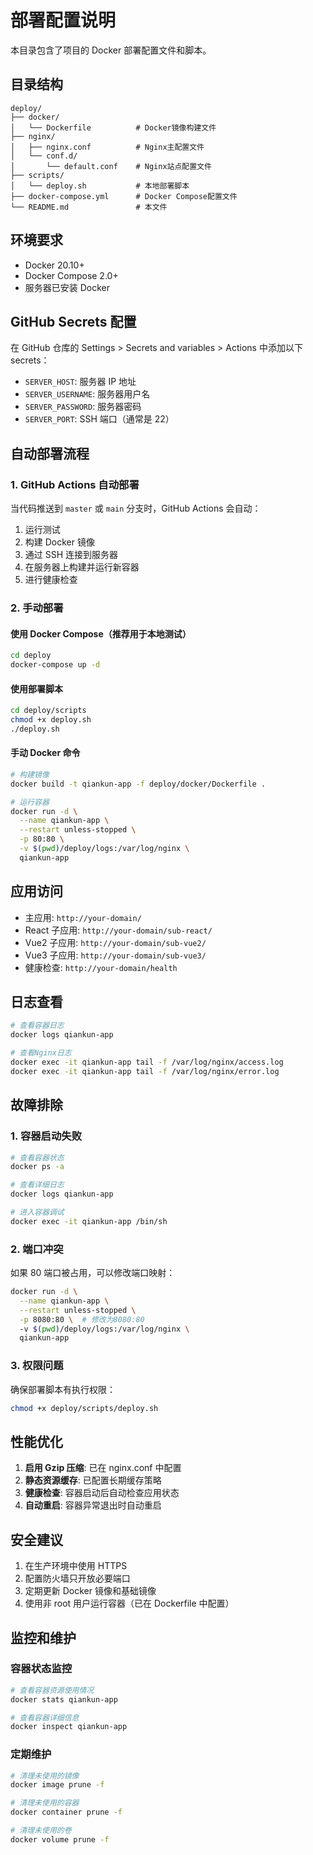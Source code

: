 # 部署配置说明

本目录包含了项目的 Docker 部署配置文件和脚本。

## 目录结构

```
deploy/
├── docker/
│   └── Dockerfile          # Docker镜像构建文件
├── nginx/
│   ├── nginx.conf          # Nginx主配置文件
│   └── conf.d/
│       └── default.conf    # Nginx站点配置文件
├── scripts/
│   └── deploy.sh           # 本地部署脚本
├── docker-compose.yml      # Docker Compose配置文件
└── README.md               # 本文件
```

## 环境要求

- Docker 20.10+
- Docker Compose 2.0+
- 服务器已安装 Docker

## GitHub Secrets 配置

在 GitHub 仓库的 Settings > Secrets and variables > Actions 中添加以下 secrets：

- `SERVER_HOST`: 服务器 IP 地址
- `SERVER_USERNAME`: 服务器用户名
- `SERVER_PASSWORD`: 服务器密码
- `SERVER_PORT`: SSH 端口（通常是 22）

## 自动部署流程

### 1. GitHub Actions 自动部署

当代码推送到 `master` 或 `main` 分支时，GitHub Actions 会自动：

1. 运行测试
2. 构建 Docker 镜像
3. 通过 SSH 连接到服务器
4. 在服务器上构建并运行新容器
5. 进行健康检查

### 2. 手动部署

#### 使用 Docker Compose（推荐用于本地测试）

```bash
cd deploy
docker-compose up -d
```

#### 使用部署脚本

```bash
cd deploy/scripts
chmod +x deploy.sh
./deploy.sh
```

#### 手动 Docker 命令

```bash
# 构建镜像
docker build -t qiankun-app -f deploy/docker/Dockerfile .

# 运行容器
docker run -d \
  --name qiankun-app \
  --restart unless-stopped \
  -p 80:80 \
  -v $(pwd)/deploy/logs:/var/log/nginx \
  qiankun-app
```

## 应用访问

- 主应用: `http://your-domain/`
- React 子应用: `http://your-domain/sub-react/`
- Vue2 子应用: `http://your-domain/sub-vue2/`
- Vue3 子应用: `http://your-domain/sub-vue3/`
- 健康检查: `http://your-domain/health`

## 日志查看

```bash
# 查看容器日志
docker logs qiankun-app

# 查看Nginx日志
docker exec -it qiankun-app tail -f /var/log/nginx/access.log
docker exec -it qiankun-app tail -f /var/log/nginx/error.log
```

## 故障排除

### 1. 容器启动失败

```bash
# 查看容器状态
docker ps -a

# 查看详细日志
docker logs qiankun-app

# 进入容器调试
docker exec -it qiankun-app /bin/sh
```

### 2. 端口冲突

如果 80 端口被占用，可以修改端口映射：

```bash
docker run -d \
  --name qiankun-app \
  --restart unless-stopped \
  -p 8080:80 \  # 修改为8080:80
  -v $(pwd)/deploy/logs:/var/log/nginx \
  qiankun-app
```

### 3. 权限问题

确保部署脚本有执行权限：

```bash
chmod +x deploy/scripts/deploy.sh
```

## 性能优化

1. **启用 Gzip 压缩**: 已在 nginx.conf 中配置
2. **静态资源缓存**: 已配置长期缓存策略
3. **健康检查**: 容器启动后自动检查应用状态
4. **自动重启**: 容器异常退出时自动重启

## 安全建议

1. 在生产环境中使用 HTTPS
2. 配置防火墙只开放必要端口
3. 定期更新 Docker 镜像和基础镜像
4. 使用非 root 用户运行容器（已在 Dockerfile 中配置）

## 监控和维护

### 容器状态监控

```bash
# 查看容器资源使用情况
docker stats qiankun-app

# 查看容器详细信息
docker inspect qiankun-app
```

### 定期维护

```bash
# 清理未使用的镜像
docker image prune -f

# 清理未使用的容器
docker container prune -f

# 清理未使用的卷
docker volume prune -f
```
